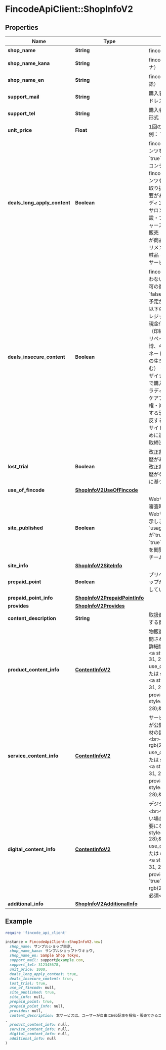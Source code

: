 # FincodeApiClient::ShopInfoV2

## Properties

| Name | Type | Description | Notes |
| ---- | ---- | ----------- | ----- |
| **shop_name** | **String** | fincodeにおけるショップ名  |  |
| **shop_name_kana** | **String** | fincodeにおけるショップ名（カナ）  |  |
| **shop_name_en** | **String** | fincodeにおけるショップ名（英語）  |  |
| **support_mail** | **String** | 購入者向けサポート窓口 メールアドレス\\ 形式： RFC 5322  |  |
| **support_tel** | **String** | 購入者向けサポート窓口 電話番号\\ 形式： 電話番号（ハイフンなし）  |  |
| **unit_price** | **Float** | 1回の決済における金額（単価）\\ \\ 例： &#x60;1000&#x60;（1000円）  | [optional] |
| **deals_long_apply_content** | **Boolean** | fincode審査に時間がかかるコンテンツを取り扱うかどうかの表明  - &#x60;true&#x60;: fincode審査に時間がかかるコンテンツを取り扱う - &#x60;false&#x60;: fincode審査に時間がかかるコンテンツを取り扱わない  以下の商材を取り扱う場合は&#x60;true&#x60;を指定する必要があります。  - 呉服 - コンサルディングサービス - エステ、美容サロン、美容医療 - スポーツ施設・フィットネスクラブ - カルチャースクール・通信講座 - データ販売 - 情報詳細（情報の内容自体が商品となるもの） - 占い - サプリメント・健康食品 - 美容品・化粧品 - カツラ - 旅行業に該当するサービス - タバコ・CBD - 寄付金  |  |
| **deals_insecure_content** | **Boolean** | fincodeで取扱不可の商材を取り扱わないことの表明  - &#x60;true&#x60;: 取扱不可の商材を取り扱う予定はない - &#x60;false&#x60;: 取扱不可の商材を取り扱う予定がある  fincodeの禁止商材は以下の通りです。  - 金融行為（クレジットカードショッピング枠の現金化等） - 仮想通貨取引、金券（印紙、切手等含む）、商品券、プリペイドカード、有価証券 - 賭博、ギャンブル - RMT（リアルマネートレーディング） - ペット等の生き物全般（※標本・剥製も含む） - お布施 - 危険ドラッグ、デザイナーズドラッグ - 処方箋なしで購入できる処方薬（ルミガン・ラディース・クラッシュビスタ・ケアプロスト等） - 第三者の著作権・肖像権・知的所有権等を侵害する恐れがあるもの - 公序良俗に反するもの（アダルト、出会い系サイトを含む） - 法律・法令の定めに違反するもの（銃刀法・麻薬取締法・ワシントン条約・薬事法）  |  |
| **lost_trial** | **Boolean** | 改正割賦販売法に基づく訴訟敗訴歴があるかどうかの表明  - &#x60;true&#x60;: 改正割賦販売法に基づく訴訟敗訴歴がない - &#x60;false&#x60;: 改正割賦販売法に基づく訴訟敗訴歴がある  |  |
| **use_of_fincode** | [**ShopInfoV2UseOfFincode**](ShopInfoV2UseOfFincode.md) |  |  |
| **site_published** | **Boolean** | Webサイトの公開状況\\ \\ fincode審査時点で決済機能を提供するWebサイトが閲覧可能かどうかを示します。\\ &#x60;usage_of_fincode.used_on_web&#x60;が&#x60;true&#x60;の場合、指定必須です。  - &#x60;true&#x60;: fincode審査チームがサイトを閲覧可能 - &#x60;false&#x60;: fincode審査チームがサイトを閲覧不可能  | [optional] |
| **site_info** | [**ShopInfoV2SiteInfo**](ShopInfoV2SiteInfo.md) |  | [optional] |
| **prepaid_point** | **Boolean** | プリペイドポイントの有無\\ \\ ショップがプリペイドポイントを導入しているかどうか  | [optional] |
| **prepaid_point_info** | [**ShopInfoV2PrepaidPointInfo**](ShopInfoV2PrepaidPointInfo.md) |  | [optional] |
| **provides** | [**ShopInfoV2Provides**](ShopInfoV2Provides.md) |  |  |
| **content_description** | **String** | 取扱商材の説明\\ \\ ショップの提供する商材についての説明  |  |
| **product_content_info** | [**ContentInfoV2**](ContentInfoV2.md) | 物販商材情報&lt;br&gt;webサイトが公開されていない場合、取扱商材の詳細情報が必要になります。&lt;br&gt;&lt;a style&#x3D;\&quot;color: rgb(212, 31, 28);\&quot;&gt;※ use_of_fincode.used_on_web または site_publishedが&lt;/a&gt; &#x60;false&#x60; &lt;a style&#x3D;\&quot;color: rgb(212, 31, 28);\&quot;&gt;&lt;br&gt;かつ provides.productが&lt;/a&gt; &#x60;true&#x60; &lt;a style&#x3D;\&quot;color: rgb(212, 31, 28);\&quot;&gt;のとき必須&lt;/a&gt; | [optional] |
| **service_content_info** | [**ContentInfoV2**](ContentInfoV2.md) | サービス商材情報&lt;br&gt;webサイトが公開されていない場合、取扱商材の詳細情報が必要になります。&lt;br&gt;&lt;a style&#x3D;\&quot;color: rgb(212, 31, 28);\&quot;&gt;※ use_of_fincode.used_on_web または site_publishedが&lt;/a&gt; &#x60;false&#x60; &lt;a style&#x3D;\&quot;color: rgb(212, 31, 28);\&quot;&gt;&lt;br&gt;かつ provides.serviceが&lt;/a&gt; &#x60;true&#x60; &lt;a style&#x3D;\&quot;color: rgb(212, 31, 28);\&quot;&gt;のとき必須&lt;/a&gt; | [optional] |
| **digital_content_info** | [**ContentInfoV2**](ContentInfoV2.md) | デジタルコンテンツ商材情報&lt;br&gt;webサイトが公開されていない場合、取扱商材の詳細情報が必要になります。&lt;br&gt;&lt;a style&#x3D;\&quot;color: rgb(212, 31, 28);\&quot;&gt;※ use_of_fincode.used_on_web または site_publishedが&lt;/a&gt; &#x60;false&#x60; &lt;a style&#x3D;\&quot;color: rgb(212, 31, 28);\&quot;&gt;&lt;br&gt;かつ provides.digital_contentsが&lt;/a&gt; &#x60;true&#x60; &lt;a style&#x3D;\&quot;color: rgb(212, 31, 28);\&quot;&gt;のとき必須&lt;/a&gt; | [optional] |
| **additional_info** | [**ShopInfoV2AdditionalInfo**](ShopInfoV2AdditionalInfo.md) |  | [optional] |

## Example

```ruby
require 'fincode_api_client'

instance = FincodeApiClient::ShopInfoV2.new(
  shop_name: サンプルショップ東京,
  shop_name_kana: サンプルショップトウキョウ,
  shop_name_en: Sample Shop Tokyo,
  support_mail: support@example.com,
  support_tel: 312345678,
  unit_price: 1000,
  deals_long_apply_content: true,
  deals_insecure_content: true,
  lost_trial: true,
  use_of_fincode: null,
  site_published: true,
  site_info: null,
  prepaid_point: true,
  prepaid_point_info: null,
  provides: null,
  content_description: 本サービスは、ユーザーが自由にWeb記事を投稿・販売できるコンテンツを提供しています。
,
  product_content_info: null,
  service_content_info: null,
  digital_content_info: null,
  additional_info: null
)
```

